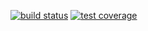 [![build status](https://img.shields.io/travis/fedora-java/javapackages/master.svg)](https://travis-ci.org/fedora-java/javapackages) [![test coverage](https://img.shields.io/codecov/c/github/fedora-java/javapackages/master.svg)](https://codecov.io/gh/fedora-java/javapackages)
